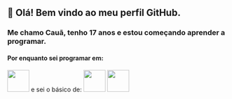 ## 👋 Olá! Bem vindo ao meu perfil GitHub.
### Me chamo Cauã, tenho 17 anos e estou começando aprender a programar.
#### Por enquanto sei programar em: 
<img src="https://github.com/yurijserrano/Github-Profile-Readme-Logos/blob/master/programming%20languages/python.svg" alt="" width="50"> 
e sei o básico de:
<img src="https://github.com/yurijserrano/Github-Profile-Readme-Logos/blob/master/programming%20languages/javascript.svg" alt="" width="50"> <img src="https://cdn.jsdelivr.net/gh/devicons/devicon/icons/html5/html5-original-wordmark.svg" width="50"/>
